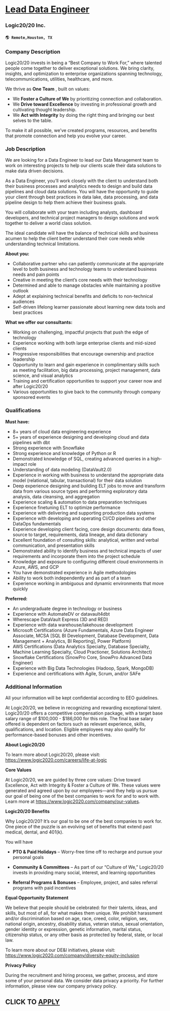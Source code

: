 # [Lead Data Engineer](https://www.remotewlb.com/apply/lead-data-engineer-107243)  
### Logic20/20 Inc.  
#### `🌎 Remote,Houston, TX`  

### **Company Description**

Logic20/20 invests in being a “Best Company to Work For,” where talented people come together to deliver exceptional solutions. We bring clarity, insights, and optimization to enterprise organizations spanning technology, telecommunications, utilities, healthcare, and more.

We thrive as **One Team** , built on values:

  * We **Foster a Culture of We** by prioritizing connection and collaboration. 
  * We **Drive toward Excellence** by investing in professional growth and cultivating thought leadership. 
  * We **Act with Integrity** by doing the right thing and bringing our best selves to the table. 

To make it all possible, we’ve created programs, resources, and benefits that promote connection and help you evolve your career.

### **Job Description**

We are looking for a Data Engineer to lead our Data Management team to work on interesting projects to help our clients scale their data solutions to make data driven decisions.

As a Data Engineer, you’ll work closely with the client to understand both their business processes and analytics needs to design and build data pipelines and cloud data solutions. You will have the opportunity to guide your client through best practices in data lake, data processing, and data pipeline design to help them achieve their business goals.

You will collaborate with your team including analysts, dashboard developers, and technical project managers to design solutions and work together to deliver a world class solution.

The ideal candidate will have the balance of technical skills and business acumen to help the client better understand their core needs while understanding technical limitations.

**About you:**

  * Collaborative partner who can patiently communicate at the appropriate level to both business and technology teams to understand business needs and pain points 
  * Creative in meeting the client’s core needs with their technology 
  * Determined and able to manage obstacles while maintaining a positive outlook 
  * Adept at explaining technical benefits and deficits to non-technical audiences 
  * Self-driven lifelong learner passionate about learning new data tools and best practices 

**What we offer our consultants:**

  * Working on challenging, impactful projects that push the edge of technology 
  * Experience working with both large enterprise clients and mid-sized clients 
  * Progressive responsibilities that encourage ownership and practice leadership 
  * Opportunity to learn and gain experience in complimentary skills such as meeting facilitation, big data processing, project management, data science, and visual analytics 
  * Training and certification opportunities to support your career now and after Logic20/20 
  * Various opportunities to give back to the community through company sponsored events 

### **Qualifications**

 **Must have:**

  * 8+ years of cloud data engineering experience 
  * 5+ years of experience designing and developing cloud and data pipelines with dbt
  * Strong experience with Snowflake
  * Strong experience and knowledge of Python or R
  * Demonstrated knowledge of SQL, creating advanced queries in a high-impact role 
  * Understanding of data modeling (DataVault2.0) 
  * Experience in working with business to understand the appropriate data model (relational, tabular, transactional) for their data solution
  * Deep experience designing and building ELT jobs to move and transform data from various source types and performing exploratory data analysis, data cleansing, and aggregation 
  * Experience scaling & automation to data preparation techniques
  * Experience finetuning ELT to optimize performance 
  * Experience with delivering and supporting production data systems 
  * Experience with developing and operating CI/CD pipelines and other DataOps fundamentals 
  * Experience developing client facing, core design documents: data flows, source to target, requirements, data lineage, and data dictionary
  * Excellent foundation of consulting skills: analytical, written and verbal communication, and presentation skills 
  * Demonstrated ability to identify business and technical impacts of user requirements and incorporate them into the project schedule 
  * Knowledge and exposure to configuring different cloud environments in Azure, AWS, and GCP 
  * You have demonstrated experience in Agile methodologies 
  * Ability to work both independently and as part of a team 
  * Experience working in ambiguous and dynamic environments that move quickly 

**Preferred:**

  * An undergraduate degree in technology or business 
  * Experience with AutomateDV or datavault4dbt
  * Wherescape DataVault Express (3D and RED)
  * Experience with data warehouse/lakehouse development
  * Microsoft Certifications (Azure Fundamentals, Azure Data Engineer Associate, MCSA [SQL BI Development, Database Development, Data Management + Analytics, BI Reporting], Power Platform) 
  * AWS Certifications (Data Analytics Specialty, Database Specialty, Machine Learning Specialty, Cloud Practioner, Solutions Architect) 
  * Snowflake Certifications (SnowPro Core, SnowPro Advanced Data Engineer) 
  * Experience with Big Data Technologies (Hadoop, Spark, MongoDB) 
  * Experience and certifications with Agile, Scrum, and/or SAFe 

### **Additional Information**

All your information will be kept confidential according to EEO guidelines.

At Logic20/20, we believe in recognizing and rewarding exceptional talent. Logic20/20 offers a competitive compensation package, with a target base salary range of $100,000 - $186,000 for this role. The final base salary offered is dependent on factors such as relevant experience, skills, qualifications, and location. Eligible employees may also qualify for performance-based bonuses and other incentives.

 **About Logic20/20**

To learn more about Logic20/20, please visit: https://www.logic2020.com/careers/life-at-logic

**Core Values**

At Logic20/20, we are guided by three core values: Drive toward Excellence, Act with Integrity & Foster a Culture of We. These values were generated and agreed upon by our employees—and they help us pursue our goal of being one of the best companies to work for and to work with. Learn more at https://www.logic2020.com/company/our-values.

**Logic20/20 Benefits**

Why Logic20/20? It’s our goal to be one of the best companies to work for. One piece of the puzzle is an evolving set of benefits that extend past medical, dental, and 401(k).

You will have

  * **PTO & Paid Holidays** – Worry-free time off to recharge and pursue your personal goals 

  * **Community & Committees** – As part of our “Culture of We,” Logic20/20 invests in providing many social, interest, and learning opportunities 

  * **Referral Programs & Bonuses** – Employee, project, and sales referral programs with paid incentives 

**Equal Opportunity Statement**

We believe that people should be celebrated: for their talents, ideas, and skills, but most of all, for what makes them unique. We prohibit harassment and/or discrimination based on age, race, creed, color, religion, sex, national origin, ancestry, disability status, veteran status, sexual orientation, gender identity or expression, genetic information, marital status, citizenship status, or any other basis as protected by federal, state, or local law.

To learn more about our DE&I initiatives, please visit: https://www.logic2020.com/company/diversity-equity-inclusion

**Privacy Policy**

During the recruitment and hiring process, we gather, process, and store some of your personal data. We consider data privacy a priority. For further information, please view our company privacy policy.

  
## CLICK TO [APPLY](https://www.remotewlb.com/apply/lead-data-engineer-107243)

